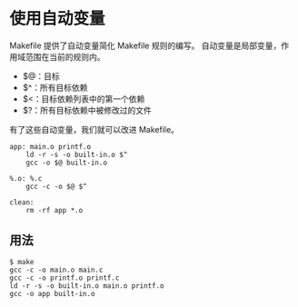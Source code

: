 # 使用自动变量

Makefile 提供了自动变量简化 Makefile 规则的编写。
自动变量是局部变量，作用域范围在当前的规则内。

- $@：目标
- $^：所有目标依赖
- $<：目标依赖列表中的第一个依赖
- $?：所有目标依赖中被修改过的文件

有了这些自动变量，我们就可以改进 Makefile。

```
app: main.o printf.o
	ld -r -s -o built-in.o $^
	gcc -o $@ built-in.o

%.o: %.c
	gcc -c -o $@ $^

clean:
	rm -rf app *.o
```

## 用法

```
$ make
gcc -c -o main.o main.c
gcc -c -o printf.o printf.c
ld -r -s -o built-in.o main.o printf.o
gcc -o app built-in.o
```
